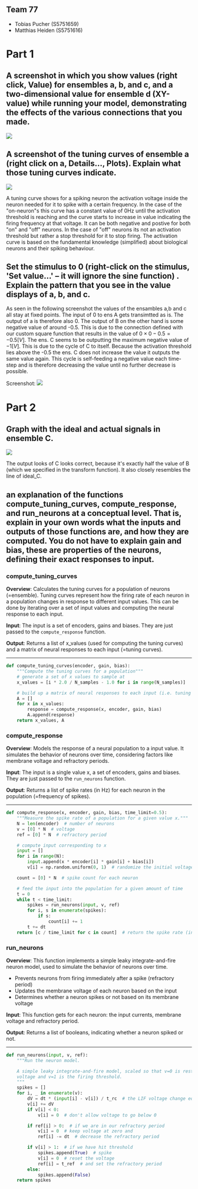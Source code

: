 ## Team 77
- Tobias Pucher (S5751659)
- Matthias Heiden (S5751616)

# Part 1

## A screenshot in which you show values (right click, Value) for ensembles a, b, and c, and a two-dimensional value for ensemble d (XY-value) while running your model, demonstrating the effects of the various connections that you made.

![](assets/img-p0.png)


## A screenshot of the tuning curves of ensemble a (right click on a, Details…, Plots). Explain what those tuning curves indicate.

![](assets/img-p1.png)

A tuning curve shows for a spiking neuron the activation voltage inside the neuron needed for it to spike with a certain frequency. In the case of the "on-neuron"s this curve has a constant value of 0Hz until the activation threshold is reaching and the curve starts to increase in value indicating the firing frequency at that voltage. It can be both negative and postive for both "on" and "off" neurons. In the case of "off" neurons its not an activation threshold but rather a stop threshold for it to stop firing. The activation curve is based on the fundamental knowledge (simplified) about biological neurons and their spiking behaviour.

## Set the stimulus to 0 (right-click on the stimulus, 'Set value...' – it will ignore the sine function) . Explain the pattern that you see in the value displays of a, b, and c. 

As seen in the following screenshot the values of the ensambles a,b and c all stay at fixed points. The input of 0 to ens A gets transimtted as is. The output of a is therefore also 0. The output of B on the other hand is some negative value of around -0.5. This is due to the connection defined with our custom square function that results in the value of $0 \times 0 -0.5 = -0.5 [V]$. The ens. C seems to be outputting the maximum negative value of $-1[V]$. This is due to the cycle of C to itself. Because the activation threshold lies above the -0.5 the ens. C does not increase the value it outputs the same value again. This cycle is self-feeding a negative value each time-step and is therefore decreasing the value until no further decrease is possible.

Screenshot:
![](assets/img-p3.png)


# Part 2


## Graph with the ideal and actual signals in ensemble C.

![](./results.png)

The output looks of C looks correct, because it's exactly half the value of B (which we specified in the transform function). It also closely resembles the line of ideal_C.

## an explanation of the functions compute_tuning_curves, compute_response, and run_neurons at a conceptual level. That is, explain in your own words what the inputs and outputs of those functions are, and how they are computed. You do not have to explain gain and bias, these are properties of the neurons, defining their exact responses to input.

### compute_tuning_curves

**Overview**: Calculates the tuning curves for a population of neurons (=ensemble). Tuning curves represent how the firing rate of each neuron in a population changes in response to different input values. This can be done by iterating over a set of input values and computing the neural response to each input.

**Input**: The input is a set of encoders, gains and biases. They are just passed to the `compute_response` function. 

**Output**: Returns a list of x_values (used for computing the tuning curves) and a matrix of neural responses to each input (=tuning curves).

---

```python
def compute_tuning_curves(encoder, gain, bias):
    """Compute the tuning curves for a population"""
    # generate a set of x values to sample at
    x_values = [i * 2.0 / N_samples - 1.0 for i in range(N_samples)]

    # build up a matrix of neural responses to each input (i.e. tuning curves)
    A = []
    for x in x_values:
        response = compute_response(x, encoder, gain, bias)
        A.append(response)
    return x_values, A
```

### compute_response

**Overview**: Models the response of a neural population to a input value. It simulates the behavior of neurons over time, considering factors like membrane voltage and refractory periods.

**Input**: The input is a single value x, a set of encoders, gains and biases. They are just passed to the `run_neurons` function.

**Output**: Returns a list of spike rates (in Hz) for each neuron in the population (=frequency of spikes).

---

```python
def compute_response(x, encoder, gain, bias, time_limit=0.5):
    """Measure the spike rate of a population for a given value x."""
    N = len(encoder)  # number of neurons
    v = [0] * N  # voltage
    ref = [0] * N  # refractory period

    # compute input corresponding to x
    input = []
    for i in range(N):
        input.append(x * encoder[i] * gain[i] + bias[i])
        v[i] = np.random.uniform(0, 1)  # randomize the initial voltage level

    count = [0] * N  # spike count for each neuron

    # feed the input into the population for a given amount of time
    t = 0
    while t < time_limit:
        spikes = run_neurons(input, v, ref)
        for i, s in enumerate(spikes):
            if s:
                count[i] += 1
        t += dt
    return [c / time_limit for c in count]  # return the spike rate (in Hz)
```

### run_neurons

**Overview**: This function implements a simple leaky integrate-and-fire neuron model, used to simulate the behavior of neurons over time. 
- Prevents neurons from firing immediately after a spike (refractory period)
- Updates the membrane voltage of each neuron based on the input
- Determines whether a neuron spikes or not based on its membrane voltage

**Input**: This function gets for each neuron: the input currents, membrane voltage and refractory period.

**Output**: Returns a list of booleans, indicating whether a neuron spiked or not.

---

```python
def run_neurons(input, v, ref):
    """Run the neuron model.

    A simple leaky integrate-and-fire model, scaled so that v=0 is resting
    voltage and v=1 is the firing threshold.
    """
    spikes = []
    for i, _ in enumerate(v):
        dV = dt * (input[i] - v[i]) / t_rc  # the LIF voltage change equation
        v[i] += dV
        if v[i] < 0:
            v[i] = 0  # don't allow voltage to go below 0

        if ref[i] > 0:  # if we are in our refractory period
            v[i] = 0  # keep voltage at zero and
            ref[i] -= dt  # decrease the refractory period

        if v[i] > 1:  # if we have hit threshold
            spikes.append(True)  # spike
            v[i] = 0  # reset the voltage
            ref[i] = t_ref  # and set the refractory period
        else:
            spikes.append(False)
    return spikes
```